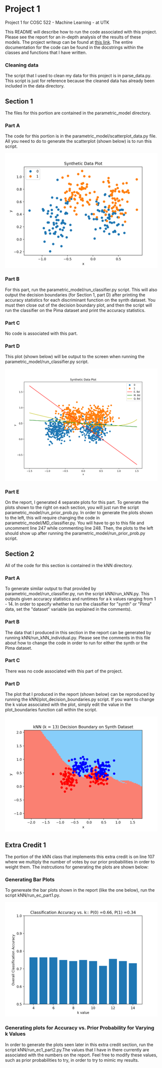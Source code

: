 # Project 1
Project 1 for COSC 522 - Machine Learning - at UTK

This README will describe how to run the code associated with this project. Please see the report for an in-depth analysis of the results of these models.
The project writeup can be found at [this link](http://web.eecs.utk.edu/~hqi/cosc522/project/proj1.htm). The entire documentation for the code can be found in the docstrings within the classes and functions that I have written.

### Cleaning data
The script that I used to clean my data for this project is in parse_data.py. This script is just for reference because the cleaned data has already been included in the data directory.

## Section 1 
The files for this portion are contained in the parametric_model directory.

### Part A
The code for this portion is in the parametric_model/scatterplot_data.py file. All you need to do to generate the scatterplot (shown below) is to run this script.

![Scatterplot](https://github.com/owencqueen/ML_project1/blob/master/images/synth_scatterplot.png)

### Part B
For this part, run the parametric_model/run_classifier.py script. This will also output the decision boundaries (for Section 1, part D) after printing the accuracy statistics for each discriminant function on the synth dataset. You must then close out of the decision boundary plot, and then the script will run the classifier on the Pima dataset and print the accuracy statistics.

### Part C
No code is associated with this part.

### Part D
This plot (shown below) will be output to the screen when running the parametric_model/run_classifier.py script.

![Parametric boundaries](https://github.com/owencqueen/ML_project1/blob/master/images/decision_bds.png)

### Part E
On the report, I generated 4 separate plots for this part. To generate the plots shown to the right on each section, you will just run the script parametric_model/run_prior_prob.py. In order to generate the plots shown to the left, this will require changing the code in parametric_model/MD_classifier.py. You will have to go to this file and uncomment line 247 while commenting line 248. Then, the plots to the left should show up after running the parametric_model/run_prior_prob.py script.

## Section 2
All of the code for this section is contained in the kNN directory.

### Part A
To generate similar output to that provided by parametric_model/run_classifier.py, run the script kNN/run_kNN.py. This outputs given accuracy statistics and runtimes for a k values ranging from 1 - 14. In order to specify whether to run the classifier for "synth" or "Pima" data, set the "dataset" variable (as explained in the comments).

### Part B
The data that I produced in this section in the report can be generated by running kNN/run_kNN_individual.py. Please see the comments in this file about how to change the code in order to run for either the synth or the Pima dataset.

### Part C
There was no code associated with this part of the project.

### Part D
The plot that I produced in the report (shown below) can be reproduced by running the kNN/plot_decision_boundaries.py script. If you want to change the k value associated with the plot, simply edit the value in the plot_boundaries function call within the script.

![kNN decision boundary](https://github.com/owencqueen/ML_project1/blob/master/images/knn_decision_bd_finer.png)

## Extra Credit 1
The portion of the kNN class that implements this extra credit is on line 107 where we multiply the number of votes by our prior probabilities in order to weight them. The instrcutions for generating the plots are shown below:

### Generating Bar Plots
To genereate the bar plots shown in the report (like the one below), run the script kNN/run_ec_part1.py. 

![extra credit](https://github.com/owencqueen/ML_project1/blob/master/images/inverse_freq_vs_k_plots.png)

### Generating plots for Accuracy vs. Prior Probability for Varying k Values 
In order to generate the plots seen later in this extra credit section, run the script kNN/run_ec1_part2.py.The values that I have in there currently are associated with the numbers on the report. Feel free to modify these values, such as prior probabilities to try, in order to try to mimic my results. 
